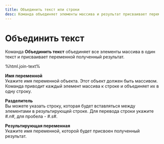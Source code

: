 ```yaml
---
title: Объединить текст или строки
desc: Команда объединяет элементы массива и результат присваивает переменной.
---
```

# Объединить текст

Команда **Объединить текст** объединяет все элементы массива в один текст и присваивает переменной полученный результат.

%html.join-text%

**Имя переменной**  
Укажите имя переменной объекта. Этот объект должен быть массивом. Команда приводит каждый элемент массива к строке и объединяет их в одну строку.

**Разделитель**  
Вы можете указать строку, которая будет вставляться между элементами в результирующей строке. Для перевода строки укажите *#.n#*, для пробела - *#.s#*.

**Результирующая переменная**  
Укажите имя переменной, которой будет присвоен полученный результат.
